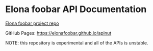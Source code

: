 # Elona foobar API Documentation

[Elona foobar project repo](https://github.com/elonafoobar/elonafoobar)


GitHub Pages: https://elonafoobar.github.io/apinut


NOTE: this repository is experimental and all of the APIs is unstable.
